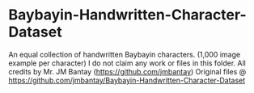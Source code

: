 # Baybayin-Handwritten-Character-Dataset
An equal collection of handwritten Baybayin characters. (1,000 image example per character)
I do not claim any work or files in this folder.
All credits by Mr. JM Bantay (https://github.com/jmbantay)
Original files @ https://github.com/jmbantay/Baybayin-Handwritten-Character-Dataset
